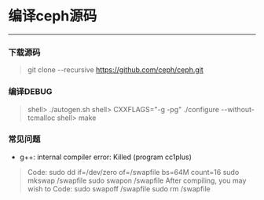 # 编译ceph源码

---
### 下载源码
>git clone --recursive https://github.com/ceph/ceph.git

### 编译DEBUG
> shell> ./autogen.sh
> shell> CXXFLAGS="-g -pg" ./configure --without-tcmalloc
> shell> make

### 常见问题
 - g++: internal compiler error: Killed (program cc1plus)
> Code:
>sudo dd if=/dev/zero of=/swapfile bs=64M count=16
>sudo mkswap /swapfile
>sudo swapon /swapfile
>After compiling, you may wish to
>Code:
>sudo swapoff /swapfile
>sudo rm /swapfile

